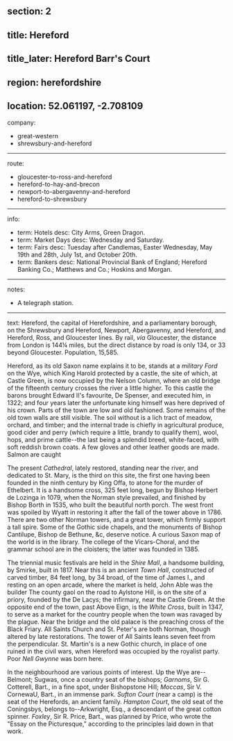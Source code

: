 section: 2
----
title: Hereford
----
title_later: Hereford Barr's Court
----
region: herefordshire
----
location: 52.061197, -2.708109
----
company:
- great-western
- shrewsbury-and-hereford
----
route:
- gloucester-to-ross-and-hereford
- hereford-to-hay-and-brecon
- newport-to-abergavenny-and-hereford
- hereford-to-shrewsbury
----
info:
- term: Hotels
  desc: City Arms, Green Dragon.
- term: Market Days
  desc: Wednesday and Saturday.
- term: Fairs
  desc: Tuesday after Candlemas, Easter Wednesday, May 19th and 28th, July 1st, and October 20th.
- term: Bankers
  desc: National Provincial Bank of England; Hereford Banking Co.; Matthews and Co.; Hoskins and Morgan.
----
notes:
- A telegraph station.
----
text: Hereford, the capital of Herefordshire, and a parliamentary borough, on the Shrewsbury and Hereford, Newport, Abergavenny, and Hereford, and Hereford, Ross, and Gloucester lines. By rail, *via* Gloucester, the distance from London is 144¼ miles, but the direct distance by road is only 134, or 33 beyond Gloucester. Population, 15,585.

Hereford, as its old Saxon name explains it to be, stands at a *military Ford* on the Wye, which King Harold protected by a castle, the site of which, at Castle Green, is now occupied by the Nelson Column, where an old bridge of the fifteenth century crosses the river a little higher. To this castle the barons brought Edward II's favourite, De Spenser, and executed him, in 1322; and four years later the unfortunate king himself was here deprived of his crown. Parts of the town are low and old fashioned. Some remains of the old town walls are still visible. The soil without is a lich tract of meadow, orchard, and timber; and the internal trade is chiefly in agricultural produce, good cider and perry (which require a little, brandy to qualify them), wool, hops, and prime cattle--the last being a splendid breed, white-faced, with soft reddish brown coats. A few gloves and other leather goods are made. Salmon are caught

The present *Cathedral*, lately restored, standing near the river, and dedicated to St. Mary, is the third on this site, the first one having been founded in the ninth century by King Offa, to atone for the murder of Ethelbert. It is a handsome cross, 325 feet long, begun by Bishop Herbert de Lozinga in 1079, when the Norman style prevailed, and finished by Bishop Borth in 1535, who built the beautiful north porch. The west front was spoiled by Wyatt in restoring it after the fall of the tower above in 1786. There are two other Norman towers, and a great tower, which firmly support a tall spire. Some of the Gothic side chapels, and the monuments of Bishop Cantilupe, Bishop de Bethune, &c, deserve notice. A curious Saxon map of the world is in the library. The college of the Vicars-Choral, and the grammar school are in the cloisters; the latter was founded in 1385.

The triennial music festivals are held in the *Shire Mall*, a handsome building, by Smirke, built in 1817. Near this is an ancient *Town Hall*, constructed of carved timber, 84 feet long, by 34 broad, of the time of James I., and resting on an open arcade, where the market is held, John Able was the builder The county gaol on the road to Aylstone Hill, is on the site of a priory, founded by the De Lacys; the infirmary, near the Castle Green. At the opposite end of the town, past Above Eign, is the *White Cross*, built in 1347, to serve as a market for the country people when the town was ravaged by the plague. Near the bridge and the old palace is the preaching cross of the Black Friary. All Saints Church and St. Peter's are both Norman, though altered by late restorations. The tower of All Saints leans seven feet from the perpendicular. St. Martin's is a new Gothic church, in place of one ruined in the civil wars, when Hereford was occupied by the royalist party. Poor *Nell Gwynne* was born here.

In the neighbourhood are various points of interest. Up the Wye are--Belmont; Sugwas, once a country seat of the bishops; *Garnoms*, Sir G. Cotterell, Bart., in a fine spot, under Bishopstone Hill; *Moccas*, Sir V. CornewaU, Bart., in an immense park. *Sufton Court* (near a camp) is the seat of the Herefords, an ancient family. *Hampton Court*, the old seat of the Coningsbys, belongs to--Arkwright, Esq., a descendant of the great cotton spinner. *Foxley*, Sir R. Price, Bart., was planned by Price, who wrote the "Essay on the Picturesque," according to the principles laid down in that work.
